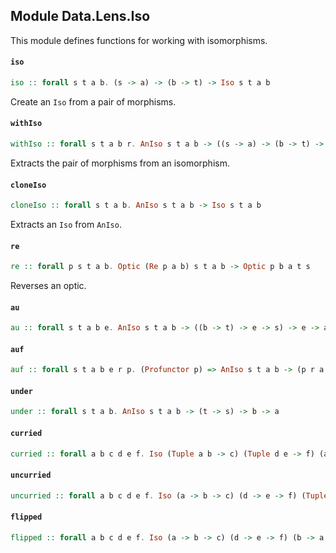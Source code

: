 ## Module Data.Lens.Iso

This module defines functions for working with isomorphisms.

#### `iso`

``` purescript
iso :: forall s t a b. (s -> a) -> (b -> t) -> Iso s t a b
```

Create an `Iso` from a pair of morphisms.

#### `withIso`

``` purescript
withIso :: forall s t a b r. AnIso s t a b -> ((s -> a) -> (b -> t) -> r) -> r
```

Extracts the pair of morphisms from an isomorphism.

#### `cloneIso`

``` purescript
cloneIso :: forall s t a b. AnIso s t a b -> Iso s t a b
```

Extracts an `Iso` from `AnIso`.

#### `re`

``` purescript
re :: forall p s t a b. Optic (Re p a b) s t a b -> Optic p b a t s
```

Reverses an optic.

#### `au`

``` purescript
au :: forall s t a b e. AnIso s t a b -> ((b -> t) -> e -> s) -> e -> a
```

#### `auf`

``` purescript
auf :: forall s t a b e r p. (Profunctor p) => AnIso s t a b -> (p r a -> e -> b) -> p r s -> e -> t
```

#### `under`

``` purescript
under :: forall s t a b. AnIso s t a b -> (t -> s) -> b -> a
```

#### `curried`

``` purescript
curried :: forall a b c d e f. Iso (Tuple a b -> c) (Tuple d e -> f) (a -> b -> c) (d -> e -> f)
```

#### `uncurried`

``` purescript
uncurried :: forall a b c d e f. Iso (a -> b -> c) (d -> e -> f) (Tuple a b -> c) (Tuple d e -> f)
```

#### `flipped`

``` purescript
flipped :: forall a b c d e f. Iso (a -> b -> c) (d -> e -> f) (b -> a -> c) (e -> d -> f)
```


